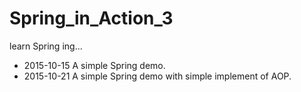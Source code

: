 # Spring_in_Action_3
learn Spring ing...

- 2015-10-15 A simple Spring demo.
- 2015-10-21 A simple Spring demo with simple implement of AOP.
